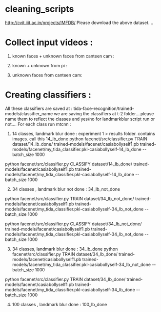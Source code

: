 # cleaning_scripts

http://cvit.iiit.ac.in/projects/IMFDB/
Please download the above dataset. ..

# Collect input videos :

1. known faces + unknown faces from canteen cam :

2. known + unknown from pi : 

3. unknown faces from canteen cam:


# Creating classifiers : 
All these classifiers are saved at : tida-face-recognition/trained-models/classifier_name
we are saving the classifiers at t-2 folder....please name them to reflect the classes and yes/no for landmarkblur script run or not....
For each class run mtcnn :

1. 14 classes, landmark blur done :  experiment 1 > results folder. contains images.
call this 14_lb_done 
python facenet/src/classifier.py TRAIN dataset/14_lb_done/  trained-models/facenet/casiabollyself1.pb trained-models/facenet/my_tida_classifier.pkl-casiabollyself-14_lb_done --batch_size 1000 

python facenet/src/classifier.py CLASSIFY dataset/14_lb_done/  trained-models/facenet/casiabollyself1.pb trained-models/facenet/my_tida_classifier.pkl-casiabollyself-14_lb_done --batch_size 1000 


2. 34 classes , landmark blur not done : 
34_lb_not_done

python facenet/src/classifier.py TRAIN dataset/34_lb_not_done/  trained-models/facenet/casiabollyself1.pb trained-models/facenet/my_tida_classifier.pkl-casiabollyself-34_lb_not_done --batch_size 1000 

python facenet/src/classifier.py CLASSIFY dataset/34_lb_not_done/  trained-models/facenet/casiabollyself1.pb trained-models/facenet/my_tida_classifier.pkl-casiabollyself-34_lb_not_done --batch_size 1000 

3. 34 classes, landmark blur done :
34_lb_done
python facenet/src/classifier.py TRAIN dataset/34_lb_done/  trained-models/facenet/casiabollyself1.pb trained-models/facenet/my_tida_classifier.pkl-casiabollyself-34_lb_not_done --batch_size 1000 

python facenet/src/classifier.py TRAIN dataset/34_lb_done/  trained-models/facenet/casiabollyself1.pb trained-models/facenet/my_tida_classifier.pkl-casiabollyself-34_lb_done --batch_size 1000 

4. 100 classes , landmark blur done :
100_lb_done
